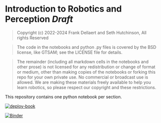 # Introduction to Robotics and Perception *Draft*

> Copyright (c) 2022-2024 Frank Dellaert and Seth Hutchinson, All rights Reserved 

> The code in the notebooks and python .py files is covered by the BSD license, like GTSAM; see the LICENSE file for details.

> The remainder (including all markdown cells in the notebooks and other prose) is not licensed for any redistribution or change of format or medium, other than making copies of the notebooks or forking this repo for your own private use. No commercial or broadcast use is allowed. We are making these materials freely available to help you learn robotics, so please respect our copyright and these restrictions.

This repository contains one python notebook per section.

[![deploy-book](https://github.com/gtbook/robotics/actions/workflows/book.yml/badge.svg)](https://github.com/gtbook/robotics/actions/workflows/book.yml)

[![Binder](https://mybinder.org/badge_logo.svg)](https://mybinder.org/v2/gh/gtbook/robotics/HEAD)
